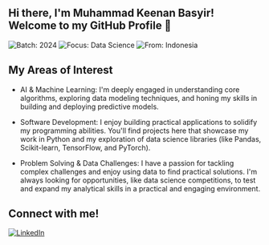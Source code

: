 ## Hi there, I'm Muhammad Keenan Basyir! Welcome to my GitHub Profile 👋

<p align="left">
  <img src="https://img.shields.io/badge/batch-2024-007EC6?style=plastic&labelColor=555555" alt="Batch: 2024" />
  <img src="https://img.shields.io/badge/focus-DataScience-97C40F?style=plastic&labelColor=555555" alt="Focus: Data Science" />
  <img src="https://img.shields.io/badge/from-Indonesia-65B8A6?style=plastic&labelColor=555555" alt="From: Indonesia" />
</p>

## My Areas of Interest
- AI & Machine Learning: I'm deeply engaged in understanding core algorithms, exploring data modeling techniques, and honing my skills in building and deploying predictive models.

- Software Development: I enjoy building practical applications to solidify my programming abilities. You'll find projects here that showcase my work in Python and my exploration of data science libraries (like Pandas, Scikit-learn, TensorFlow, and PyTorch).

- Problem Solving & Data Challenges: I have a passion for tackling complex challenges and enjoy using data to find practical solutions. I'm always looking for opportunities, like data science competitions, to test and expand my analytical skills in a practical and engaging environment.

## Connect with me!

<a href="https://www.linkedin.com/in/muhammad-keenan-basyir-336153337" target="_blank">
  <img src="https://img.shields.io/badge/LINKEDIN-0077B5?style=for-the-badge&logo=linkedin&logoColor=white" alt="LinkedIn" />
</a>
